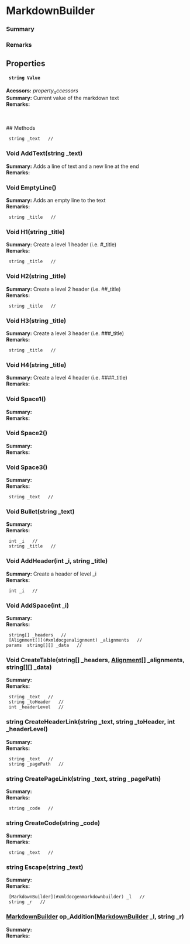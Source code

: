 # MarkdownBuilder

### Summary


### Remarks



## Properties

#### ` string Value` 
**Acessors:** $property_accessors$
<br/>
**Summary:** Current value of the markdown text 
<br/>
**Remarks:** 

<br/>
<br/>
## Methods

```
 string _text   //
```
### **Void AddText(string _text)**

**Summary:** Adds a line of text and a new line at the end 
<br/>
**Remarks:** 


### **Void EmptyLine()**

**Summary:** Adds an empty line to the text 
<br/>
**Remarks:** 

```
 string _title   //
```
### **Void H1(string _title)**

**Summary:** Create a level 1 header (i.e. #_title) 
<br/>
**Remarks:** 

```
 string _title   //
```
### **Void H2(string _title)**

**Summary:** Create a level 2 header (i.e. ##_title) 
<br/>
**Remarks:** 

```
 string _title   //
```
### **Void H3(string _title)**

**Summary:** Create a level 3 header (i.e. ###_title) 
<br/>
**Remarks:** 

```
 string _title   //
```
### **Void H4(string _title)**

**Summary:** Create a level 4 header (i.e. ####_title) 
<br/>
**Remarks:** 


### **Void Space1()**

**Summary:** 
<br/>
**Remarks:** 


### **Void Space2()**

**Summary:** 
<br/>
**Remarks:** 


### **Void Space3()**

**Summary:** 
<br/>
**Remarks:** 

```
 string _text   //
```
### **Void Bullet(string _text)**

**Summary:** 
<br/>
**Remarks:** 

```
 int _i   //
 string _title   //
```
### **Void AddHeader(int _i, string _title)**

**Summary:** Create a header of level _i 
<br/>
**Remarks:** 

```
 int _i   //
```
### **Void AddSpace(int _i)**

**Summary:** 
<br/>
**Remarks:** 

```
 string[] _headers   //
 [Alignment[]](#xmldocgenalignment) _alignments   //
params  string[][] _data   //
```
### **Void CreateTable(string[] _headers, [Alignment[]](#xmldocgenalignment) _alignments, string[][] _data)**

**Summary:** 
<br/>
**Remarks:** 

```
 string _text   //
 string _toHeader   //
 int _headerLevel   //
```
### **string CreateHeaderLink(string _text, string _toHeader, int _headerLevel)**

**Summary:** 
<br/>
**Remarks:** 

```
 string _text   //
 string _pagePath   //
```
### **string CreatePageLink(string _text, string _pagePath)**

**Summary:** 
<br/>
**Remarks:** 

```
 string _code   //
```
### **string CreateCode(string _code)**

**Summary:** 
<br/>
**Remarks:** 

```
 string _text   //
```
### **string Escape(string _text)**

**Summary:** 
<br/>
**Remarks:** 

```
 [MarkdownBuilder](#xmldocgenmarkdownbuilder) _l   //
 string _r   //
```
### **[MarkdownBuilder](#xmldocgenmarkdownbuilder) op_Addition([MarkdownBuilder](#xmldocgenmarkdownbuilder) _l, string _r)**

**Summary:** 
<br/>
**Remarks:** 

